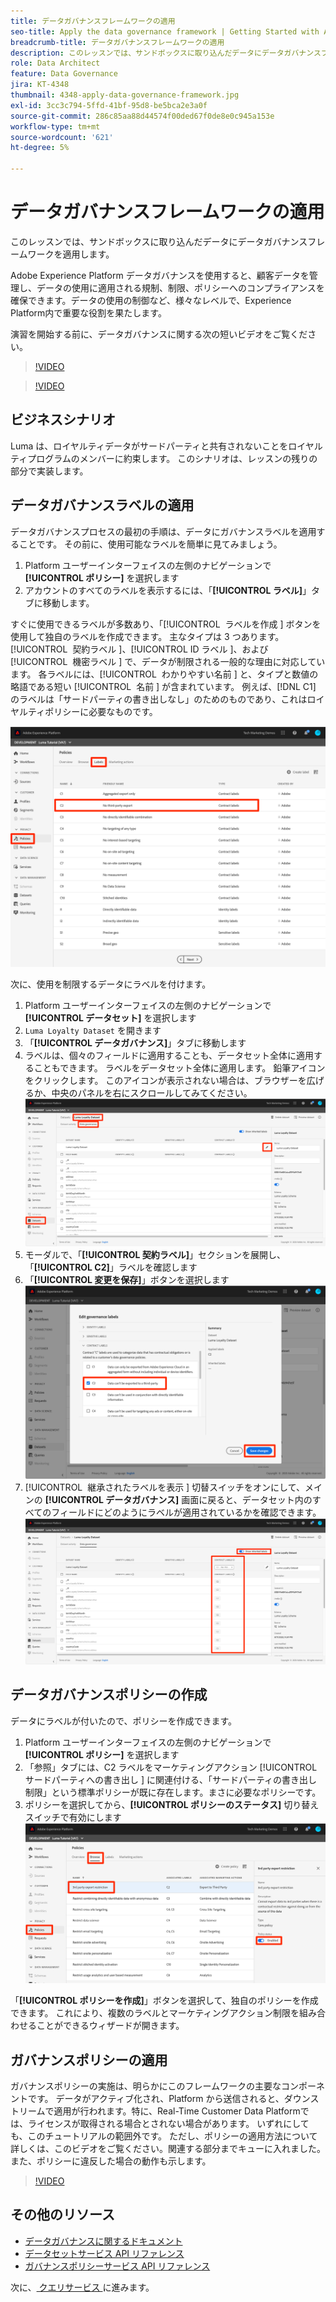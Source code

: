 ```yaml
---
title: データガバナンスフレームワークの適用
seo-title: Apply the data governance framework | Getting Started with Adobe Experience Platform for Data Architects and Data Engineers
breadcrumb-title: データガバナンスフレームワークの適用
description: このレッスンでは、サンドボックスに取り込んだデータにデータガバナンスフレームワークを適用します。
role: Data Architect
feature: Data Governance
jira: KT-4348
thumbnail: 4348-apply-data-governance-framework.jpg
exl-id: 3cc3c794-5ffd-41bf-95d8-be5bca2e3a0f
source-git-commit: 286c85aa88d44574f00ded67f0de8e0c945a153e
workflow-type: tm+mt
source-wordcount: '621'
ht-degree: 5%

---
```


# データガバナンスフレームワークの適用

<!--15min-->

このレッスンでは、サンドボックスに取り込んだデータにデータガバナンスフレームワークを適用します。

Adobe Experience Platform データガバナンスを使用すると、顧客データを管理し、データの使用に適用される規制、制限、ポリシーへのコンプライアンスを確保できます。データの使用の制御など、様々なレベルで、Experience Platform内で重要な役割を果たします。

演習を開始する前に、データガバナンスに関する次の短いビデオをご覧ください。
>[!VIDEO](https://video.tv.adobe.com/v/41322?learn=on&enablevpops&captions=jpn)

>[!VIDEO](https://video.tv.adobe.com/v/34106?learn=on&enablevpops&captions=jpn)

<!--
## Permissions required

In the [Configure Permissions](configure-permissions.md) lesson, you set up all the access controls required to complete this lesson, specifically:

* Permission items **[!UICONTROL Data Governance]** > **[!UICONTROL Manage Usage Labels]**, **[!UICONTROL Manage Data Usage Policies]** and **[!UICONTROL View Data Usage Policies]**
* Permission items **[!UICONTROL Data Management]** > **[!UICONTROL View Datasets]** and **[!UICONTROL Manage Datasets]**
* Permission item **[!UICONTROL Sandboxes]** > `Luma Tutorial`
* User-role access to the `Luma Tutorial Platform` Product Profile
-->

## ビジネスシナリオ

Luma は、ロイヤルティデータがサードパーティと共有されないことをロイヤルティプログラムのメンバーに約束します。 このシナリオは、レッスンの残りの部分で実装します。

## データガバナンスラベルの適用

データガバナンスプロセスの最初の手順は、データにガバナンスラベルを適用することです。 その前に、使用可能なラベルを簡単に見てみましょう。

1. Platform ユーザーインターフェイスの左側のナビゲーションで **[!UICONTROL ポリシー]** を選択します
1. アカウントのすべてのラベルを表示するには、「**[!UICONTROL ラベル]**」タブに移動します。

すぐに使用できるラベルが多数あり、「[!UICONTROL &#x200B; ラベルを作成 &#x200B;] ボタンを使用して独自のラベルを作成できます。 主なタイプは 3 つあります。[!UICONTROL &#x200B; 契約ラベル &#x200B;]、[!UICONTROL ID ラベル &#x200B;]、および [!UICONTROL &#x200B; 機密ラベル &#x200B;] で、データが制限される一般的な理由に対応しています。 各ラベルには、[!UICONTROL &#x200B; わかりやすい名前 &#x200B;] と、タイプと数値の略語である短い [!UICONTROL &#x200B; 名前 &#x200B;] が含まれています。 例えば、[!DNL C1] のラベルは「サードパーティの書き出しなし」のためのものであり、これはロイヤルティポリシーに必要なものです。

![ データガバナンスラベル ](assets/governance-policies.png)

次に、使用を制限するデータにラベルを付けます。

1. Platform ユーザーインターフェイスの左側のナビゲーションで **[!UICONTROL データセット]** を選択します
1. `Luma Loyalty Dataset` を開きます
1. 「**[!UICONTROL データガバナンス]**」タブに移動します
1. ラベルは、個々のフィールドに適用することも、データセット全体に適用することもできます。 ラベルをデータセット全体に適用します。 鉛筆アイコンをクリックします。 このアイコンが表示されない場合は、ブラウザーを広げるか、中央のパネルを右にスクロールしてみてください。
   ![データガバナンス](assets/governance-dataset.png)
1. モーダルで、「**[!UICONTROL 契約ラベル]**」セクションを展開し、「**[!UICONTROL C2]**」ラベルを確認します
1. 「**[!UICONTROL 変更を保存]**」ボタンを選択します
   ![データガバナンス](assets/governance-applyLabel.png)
1. [!UICONTROL &#x200B; 継承されたラベルを表示 &#x200B;] 切替スイッチをオンにして、メインの **[!UICONTROL データガバナンス]** 画面に戻ると、データセット内のすべてのフィールドにどのようにラベルが適用されているかを確認できます。
   ![データガバナンス](assets/governance-labelsAdded.png)


<!--adding extra, unnecessary fields from field groups makes it harder to see which fields really need labels-->
<!--Are there any best practices for applying governance labels-->

## データガバナンスポリシーの作成

データにラベルが付いたので、ポリシーを作成できます。

1. Platform ユーザーインターフェイスの左側のナビゲーションで **[!UICONTROL ポリシー]** を選択します
1. 「参照」タブには、C2 ラベルをマーケティングアクション [!UICONTROL &#x200B; サードパーティへの書き出し &#x200B;] に関連付ける、「サードパーティの書き出し制限」という標準ポリシーが既に存在します。まさに必要なポリシーです。
1. ポリシーを選択してから、**[!UICONTROL ポリシーのステータス]** 切り替えスイッチで有効にします
   ![データガバナンス](assets/governance-enablePolicy.png)

「**[!UICONTROL ポリシーを作成]**」ボタンを選択して、独自のポリシーを作成できます。 これにより、複数のラベルとマーケティングアクション制限を組み合わせることができるウィザードが開きます。

## ガバナンスポリシーの適用

ガバナンスポリシーの実施は、明らかにこのフレームワークの主要なコンポーネントです。 データがアクティブ化され、Platform から送信されると、ダウンストリームで適用が行われます。特に、Real-Time Customer Data Platformでは、ライセンスが取得される場合とされない場合があります。 いずれにしても、このチュートリアルの範囲外です。 ただし、ポリシーの適用方法について詳しくは、このビデオをご覧ください。関連する部分までキューに入れました。 また、ポリシーに違反した場合の動作も示します。

>[!VIDEO](https://video.tv.adobe.com/v/33631/?t=151&quality=12&learn=on&enablevpops)


## その他のリソース

* [ データガバナンスに関するドキュメント ](https://experienceleague.adobe.com/docs/experience-platform/data-governance/home.html?lang=ja)
* [ データセットサービス API リファレンス ](https://www.adobe.io/experience-platform-apis/references/dataset-service/)
* [ ガバナンスポリシーサービス API リファレンス ](https://www.adobe.io/experience-platform-apis/references/policy-service/)

次に、[ クエリサービス ](run-queries.md) に進みます。
